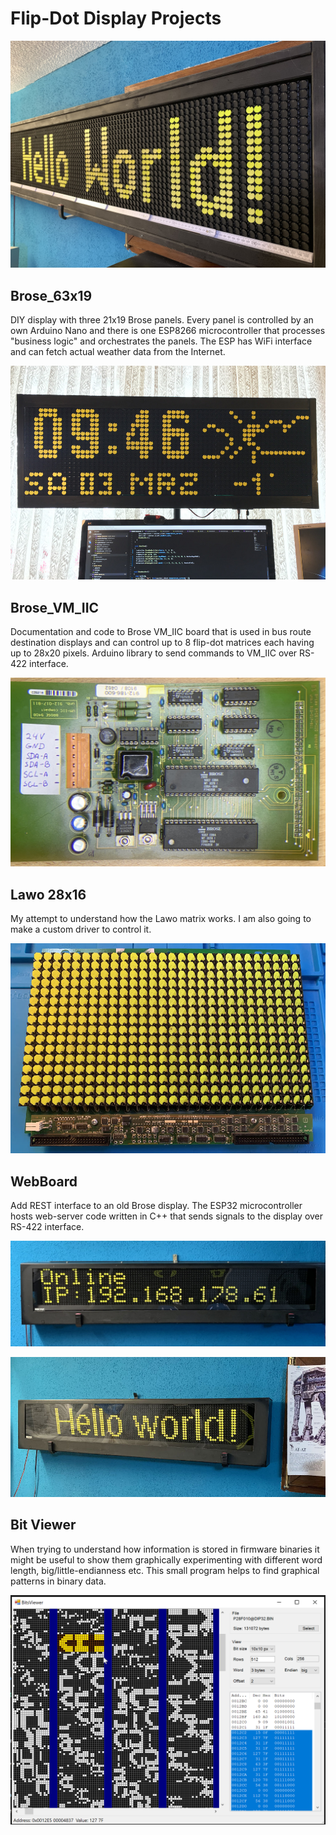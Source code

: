 # Flip-Dot Display Projects

![Board](./_img/board.jpg?raw=true)

## Brose_63x19

DIY display with three 21x19 Brose panels. Every panel is controlled by an own Arduino Nano and there is one ESP8266 microcontroller that processes "business logic" and orchestrates the panels. The ESP has WiFi interface and can fetch actual weather data from the Internet.

![Clock/Weather station](./_img/clock.jpg?raw=true)


## Brose_VM_IIC

Documentation and code to Brose VM_IIC board that is used in bus route destination displays and can control up to 8 flip-dot matrices each having up to 28x20 pixels. Arduino library to send commands to VM_IIC over RS-422 interface.

![VM_IIC board](./Brose_VM_IIC/_img/board.jpg)


## Lawo 28x16

My attempt to understand how the Lawo matrix works. I am also going to make a custom driver to control it.

![Lawo board](./Lawo_28x16/_img/lawo_board.jpg)


## WebBoard

Add REST interface to an old Brose display. The ESP32 microcontroller hosts web-server code written in C++ that sends signals to the display over RS-422 interface.

![Web Board](./webBoard/_img/webboard.jpg)

![Web Board](./webBoard/_img/webboard2.jpg)


## Bit Viewer

When trying to understand how information is stored in firmware binaries it might be useful to show them graphically experimenting with different word length, big/little-endianness etc. This small program helps to find graphical patterns in binary data.

![Bit Viewer](./BitViewer/_img/screenshot.png)